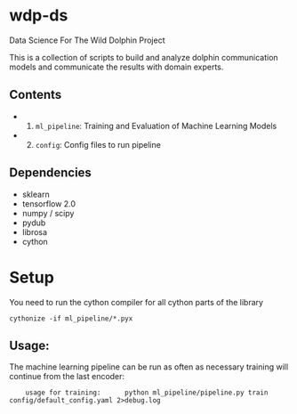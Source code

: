 # wdp-ds
Data Science For The Wild Dolphin Project

This is a collection of scripts to build and analyze dolphin communication models
and communicate the results with domain experts. 

## Contents

+ 1) `ml_pipeline`: Training and Evaluation of Machine Learning Models
+ 2) `config`: Config files to run pipeline

## Dependencies
+ sklearn
+ tensorflow 2.0
+ numpy / scipy
+ pydub
+ librosa
+ cython

# Setup
You need to run the cython compiler for all cython parts of the library
```
cythonize -if ml_pipeline/*.pyx
```

## Usage:
The machine learning pipeline can be run as often as necessary training will continue from the last encoder:
```
    usage for training:      python ml_pipeline/pipeline.py train config/default_config.yaml 2>debug.log
```
